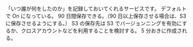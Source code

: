 「いつ誰が何をしたのか」を記録しておいてくれるサービスです。
デフォルトで On になっている。
90 日間保存できる。（90 日以上保存させる場合は、S3 に保存させるようにする。）
S3 の保存先は S3 でバージョンニングを有効にするか、クロスアカウントなどを利用することを検討する。
5 分おきに作成される。
